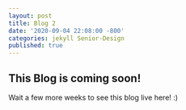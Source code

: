 ```yaml
---
layout: post
title: Blog 2
date: '2020-09-04 22:08:00 -800'
categories: jekyll Senior-Design
published: true
---
```

## This Blog is coming soon! 

Wait a few more weeks to see this blog live here! :)

